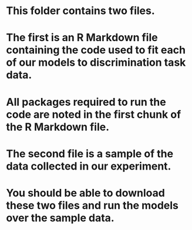 # This folder contains two files.

# The first is an R Markdown file containing the code used to fit each of our models to discrimination task data.
# All packages required to run the code are noted in the first chunk of the R Markdown file.
# The second file is a sample of the data collected in our experiment.
# You should be able to download these two files and run the models over the sample data.
